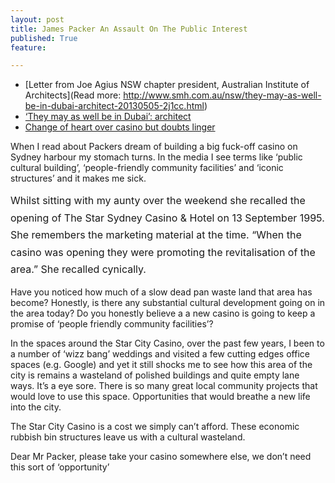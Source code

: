 ```yaml
---
layout: post
title: James Packer An Assault On The Public Interest
published: True
feature: 

---
```


*   [Letter from Joe Agius NSW chapter president, Australian Institute of Architects](Read more: http://www.smh.com.au/nsw/they-may-as-well-be-in-dubai-architect-20130505-2j1cc.html)
*   [‘They may as well be in Dubai’: architect](http://www.smh.com.au/nsw/they-may-as-well-be-in-dubai-architect-20130505-2j1cc.html)
*   [Change of heart over casino but doubts linger](http://www.smh.com.au/comment/change-of-heart-over-casino-but-doubts-linger-20130412-2hql1.html)

When I read about Packers dream of building a big fuck-off casino on Sydney harbour my stomach turns. In the media I see terms like ‘public cultural building’, ‘people-friendly community facilities’ and ‘iconic structures’ and it makes me sick.

<span style="line-height: 1.714285714; font-size: 1rem;">Whilst sitting with my aunty over the weekend she recalled the opening of The Star Sydney Casino & Hotel on 13 September 1995\. She remembers the marketing material at the time. “When the casino was opening they were promoting the revitalisation of the area.” She recalled cynically.</span>

Have you noticed how much of a slow dead pan waste land that area has become? Honestly, is there any substantial cultural development going on in the area today? Do you honestly believe a a new casino is going to keep a promise of ‘people friendly community facilities’?

In the spaces around the Star City Casino, over the past few years, I been to a number of ‘wizz bang’ weddings and visited a few cutting edges office spaces (e.g. Google) and yet it still shocks me to see how this area of the city is remains a wasteland of polished buildings and quite empty lane ways. It’s a eye sore. There is so many great local community projects that would love to use this space. Opportunities that would breathe a new life into the city.

The Star City Casino is a cost we simply can’t afford. These economic rubbish bin structures leave us with a cultural wasteland.

Dear Mr Packer, please take your casino somewhere else, we don’t need this sort of ‘opportunity’